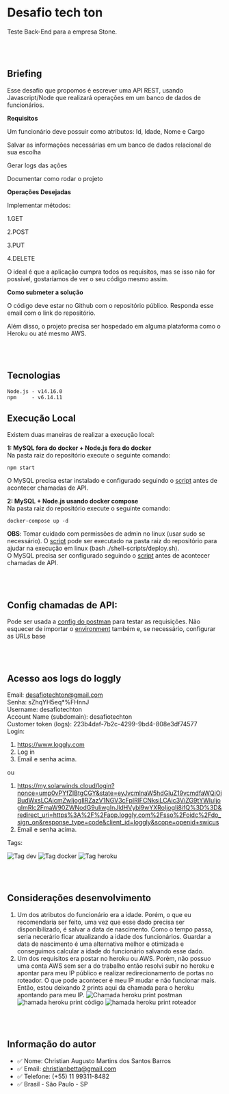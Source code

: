 # Desafio tech ton
Teste Back-End para a empresa Stone.

<br/>
<br/>

## Briefing
Esse desafio que propomos é escrever uma API REST, usando Javascript/Node que realizará operações em um banco de dados de funcionários.

**Requisitos**

Um funcionário deve possuir como atributos: Id, Idade, Nome e Cargo

Salvar as informações necessárias em um banco de dados relacional de sua escolha

Gerar logs das ações

Documentar como rodar o projeto


**Operações Desejadas**

Implementar métodos:

1.GET

2.POST

3.PUT

4.DELETE 


O ideal é que a aplicação cumpra todos os requisitos, mas se isso não for possível, gostaríamos de ver o seu código mesmo assim.

**Como submeter a solução**

O código deve estar no Github com o repositório público. Responda esse email com o link do repositório.

Além disso, o projeto precisa ser hospedado em alguma plataforma como o Heroku ou até mesmo AWS.

<br/>
<br/>

## Tecnologias
```
Node.js - v14.16.0
npm     - v6.14.11
```

## Execução Local
Existem duas maneiras de realizar a execução local:

**1: MySQL fora do docker + Node.js fora do docker** <br/>
    Na pasta raiz do repositório execute o seguinte comando:
```
npm start
```
O MySQL precisa estar instalado e configurado seguindo o [script](docs/assets/scripts/1-create-database.sql) antes de acontecer chamadas de API.

**2: MySQL + Node.js usando docker compose** <br/>
    Na pasta raiz do repositório execute o seguinte comando:
```
docker-compose up -d
```
**OBS**: Tomar cuidado com permissões de admin no linux (usar sudo se
necessário). O [script](shell-scripts/deploy.sh) pode ser executado na pasta
raiz do repositório para ajudar na execução em linux (bash ./shell-scripts/deploy.sh). <br/>
O MySQL precisa ser configurado seguindo o [script](docs/assets/scripts/1-create-database.sql) antes de acontecer chamadas de API.

<br/>
<br/>

## Config chamadas de API:
Pode ser usada a [config do postman](docs/assets/postman/[desafio-tech-ton].postman_collection.json)
para testar as requisições. Não esquecer de importar o [environment](docs/assets/postman/desafio-tech-ton.postman_environment.json)
também e, se necessário, configurar as URLs base

<br/>
<br/>

## Acesso aos logs do loggly
Email: desafiotechton@gmail.com <br/>
Senha: sZhqYH5eq*%FHnnJ <br/>
Username: desafiotechton <br/>
Account Name (subdomain): desafiotechton <br/>
Customer token (logs): 223b4daf-7b2c-4299-9bd4-808e3df74577 <br/>
Login:
1. https://www.loggly.com
2. Log in
3. Email e senha acima.

ou
1. https://my.solarwinds.cloud/login?nonce=ump0vPYfZIBtgCGY&state=eyJvcmlnaW5hdGluZ19vcmdfaWQiOiBudWxsLCAicmZwIjogIlRZazV1NGV3cFpIRlFCNksiLCAic3ViZG9tYWluIjogImRlc2FmaW90ZWNodG9uIiwgInJldHVybl9wYXRoIjogIi8ifQ%3D%3D&redirect_uri=https%3A%2F%2Fapp.loggly.com%2Fsso%2Foidc%2Fdo_sign_on&response_type=code&client_id=loggly&scope=openid+swicus
2. Email e senha acima.

Tags:

![Tag dev](docs/assets/images/tag-dev.png)
![Tag docker](docs/assets/images/tag-docker.png)
![Tag heroku](docs/assets/images/tag-heroku.png)

<br/>
<br/>

## Considerações desenvolvimento
1. Um dos atributos do funcionário era a idade. Porém, o que eu recomendaria ser feito,
uma vez que esse dado precisa ser disponibilizado, é salvar a data de nascimento. Como
o tempo passa, seria necerário ficar atualizando a idade dos funcionários. Guardar
a data de nascimento é uma alternativa melhor e otimizada e conseguimos calcular a idade do funcionário salvando esse dado.
2. Um dos requisitos era postar no heroku ou AWS. Porém, não possuo uma conta
AWS sem ser a do trabalho então resolvi subir no heroku e apontar para meu IP
público e realizar redirecionamento de portas no roteador. O que pode acontecer
é meu IP mudar e não funcionar mais. Então, estou deixando 2 prints aqui da
chamada para o heroku apontando para meu IP.
![Chamada heroku print postman](docs/assets/images/chamada-heroku-print-postman.png)
![hamada heroku print código](docs/assets/images/chamada-heroku-print-codigo.png)
![hamada heroku print roteador](docs/assets/images/chamada-heroku-print-roteador.png)

<br/>
<br/>

## Informação do autor
* :white_check_mark: Nome: Christian Augusto Martins dos Santos Barros
* :white_check_mark: Email: christianbetta@gmail.com
* :white_check_mark: Telefone: (+55) 11 99311-8482
* :white_check_mark: Brasil - São Paulo - SP
